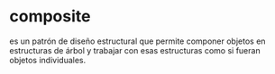 # composite
es un patrón de diseño estructural que permite componer objetos en estructuras de árbol y trabajar con esas estructuras como si fueran objetos individuales.

